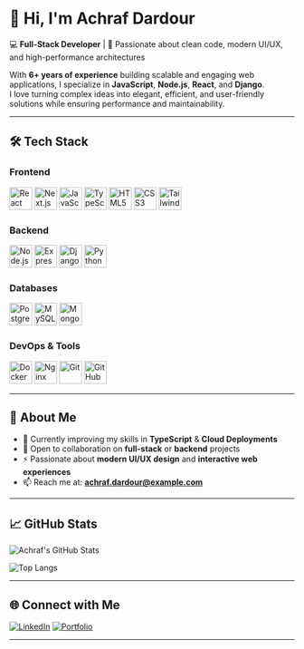 # 👋 Hi, I'm Achraf Dardour

💻 **Full-Stack Developer** | 🚀 Passionate about clean code, modern UI/UX, and high-performance architectures  

With **6+ years of experience** building scalable and engaging web applications, I specialize in **JavaScript**, **Node.js**, **React**, and **Django**.  
I love turning complex ideas into elegant, efficient, and user-friendly solutions while ensuring performance and maintainability.

---

## 🛠️ Tech Stack

### **Frontend**
<p>
  <img src="https://cdn.jsdelivr.net/gh/devicons/devicon/icons/react/react-original.svg" width="40" alt="React" />
  <img src="https://cdn.jsdelivr.net/gh/devicons/devicon/icons/nextjs/nextjs-original.svg" width="40" alt="Next.js" />
  <img src="https://cdn.jsdelivr.net/gh/devicons/devicon/icons/javascript/javascript-original.svg" width="40" alt="JavaScript" />
  <img src="https://cdn.jsdelivr.net/gh/devicons/devicon/icons/typescript/typescript-original.svg" width="40" alt="TypeScript" />
  <img src="https://cdn.jsdelivr.net/gh/devicons/devicon/icons/html5/html5-original.svg" width="40" alt="HTML5" />
  <img src="https://cdn.jsdelivr.net/gh/devicons/devicon/icons/css3/css3-original.svg" width="40" alt="CSS3" />
  <img src="https://cdn.jsdelivr.net/gh/devicons/devicon/icons/tailwindcss/tailwindcss-plain.svg" width="40" alt="Tailwind CSS" />
</p>

### **Backend**
<p>
  <img src="https://cdn.jsdelivr.net/gh/devicons/devicon/icons/nodejs/nodejs-original.svg" width="40" alt="Node.js" />
  <img src="https://cdn.jsdelivr.net/gh/devicons/devicon/icons/express/express-original.svg" width="40" alt="Express" />
  <img src="https://cdn.jsdelivr.net/gh/devicons/devicon/icons/django/django-plain.svg" width="40" alt="Django" />
  <img src="https://cdn.jsdelivr.net/gh/devicons/devicon/icons/python/python-original.svg" width="40" alt="Python" />
</p>

### **Databases**
<p>
  <img src="https://cdn.jsdelivr.net/gh/devicons/devicon/icons/postgresql/postgresql-original.svg" width="40" alt="PostgreSQL" />
  <img src="https://cdn.jsdelivr.net/gh/devicons/devicon/icons/mysql/mysql-original.svg" width="40" alt="MySQL" />
  <img src="https://cdn.jsdelivr.net/gh/devicons/devicon/icons/mongodb/mongodb-original.svg" width="40" alt="MongoDB" />
</p>

### **DevOps & Tools**
<p>
  <img src="https://cdn.jsdelivr.net/gh/devicons/devicon/icons/docker/docker-original.svg" width="40" alt="Docker" />
  <img src="https://cdn.jsdelivr.net/gh/devicons/devicon/icons/nginx/nginx-original.svg" width="40" alt="Nginx" />
  <img src="https://cdn.jsdelivr.net/gh/devicons/devicon/icons/git/git-original.svg" width="40" alt="Git" />
  <img src="https://cdn.jsdelivr.net/gh/devicons/devicon/icons/github/github-original.svg" width="40" alt="GitHub" />
</p>

---

## 📌 About Me

- 🌱 Currently improving my skills in **TypeScript** & **Cloud Deployments**
- 🤝 Open to collaboration on **full-stack** or **backend** projects
- ⚡ Passionate about **modern UI/UX design** and **interactive web experiences**
- 📫 Reach me at: **achraf.dardour@example.com**

---

## 📈 GitHub Stats

![Achraf's GitHub Stats](https://github-readme-stats.vercel.app/api?username=achrafder99&show_icons=true&theme=tokyonight)

![Top Langs](https://github-readme-stats.vercel.app/api/top-langs/?username=achrafder99&layout=compact&theme=tokyonight)

---

## 🌐 Connect with Me

[![LinkedIn](https://img.shields.io/badge/LinkedIn-0077B5?style=for-the-badge&logo=linkedin&logoColor=white)](https://www.linkedin.com/in/achraf-dardour-4803251b6/)
[![Portfolio](https://img.shields.io/badge/Portfolio-000?style=for-the-badge&logo=vercel&logoColor=white)](https://achrafdardour.vercel.app/)

---
